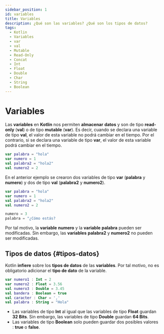 ```yaml
---
sidebar_position: 1
id: variables
title: Variables
description: ¿Qué son las variables? ¿Qué son los tipos de datos? 
tags:
  - Kotlin
  - Variables
  - var
  - val
  - Mutable
  - Read-Only
  - Concat
  - Int
  - Float
  - Double
  - Char
  - String
  - Boolean
---
```


# Variables

Las **variables** en **Kotlin** nos permiten **almacenar** **datos** y son de tipo **read-only** (**val**) o de tipo **mutable** (**var**). Es decir, cuando se declara una variable de tipo **val**, el valor de esta variable no podrá cambiar en el tiempo. Por el contrario, si
se declara una variable de tipo **var**, el valor de esta variable podrá cambiar en el tiempo.  

```kotlin
var palabra = "hola"
var numero = 1
val palabra2 = "hola2"
val numero2 = 2
```

En el anterior ejemplo se crearon dos variables de tipo **var** (**palabra** y **numero**) y dos de tipo **val** (**palabra2** y **numero2**).

```kotlin
var palabra = "hola"
var numero = 1
val palabra2 = "hola2"
val numero2 = 2

numero = 3
palabra = "¿Cómo estás?
```

Por tal motivo, la **variable** **numero** y la **variable** **palabra** pueden ser modificadas. Sin embargo, las **variables** **palabra2** y **numero2** no pueden ser modificadas. 

## Tipos de datos {#tipos-datos}

Kotlin **infiere** sobre los **tipos de datos** de las **variables**. Por tal motivo, no es obligatorio adicionar el **tipo de dato** de la variable.

```kotlin
var numero1 : Int = 2
var numero2 : Float = 3.56
val numero3 : Double = 3.45
val bandera : Boolean = true
val caracter : Char = ','
val palabra : String = "Hola"
```

- Las variables de tipo **Int** al igual que las variables de tipo **Float** guardan **32 Bits**. Sin embargo, las variables de tipo **Double** guardan **64 Bits**. 
- Las variables de tipo **Boolean** solo pueden guardar dos posibles valores : **true** o **false**. 

